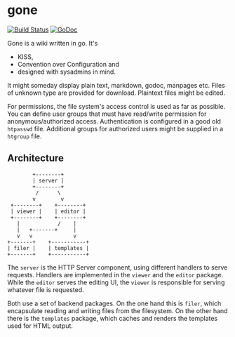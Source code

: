 # gone

[![Build Status](https://travis-ci.org/fxnn/gone.svg?branch=master)](https://travis-ci.org/fxnn/gone)
[![GoDoc](https://godoc.org/github.com/fxnn/gone?status.svg)](https://godoc.org/github.com/fxnn/gone)

Gone is a wiki written in go. It's

* KISS,
* Convention over Configuration and
* designed with sysadmins in mind.

It might someday display plain text, markdown, godoc, manpages etc.
Files of unknown type are provided for download.
Plaintext files might be edited.

For permissions, the file system's access control is used as far as possible.
You can define user groups that must have read/write permission for anonymous/authorized access.
Authentication is configured in a good old `htpasswd` file.
Additional groups for authorized users might be supplied in a `htgroup` file.


## Architecture

            +--------+
            | server |
            +--------+
             /      \
            v        v
     +--------+    +--------+
     | viewer |    | editor |
     +--------+    +--------+
       |            /    |
       |   +-------+     |
       v   v             v
    +-------+    +-----------+
    | filer |    | templates |
    +-------+    +-----------+

The `server` is the HTTP Server component, using different handlers to serve
requests.
Handlers are implemented in the `viewer` and the `editor` package.
While the `editor` serves the editing UI, the `viewer` is responsible for 
serving whatever file is requested.

Both use a set of backend packages.
On the one hand this is `filer`, which encapsulate reading and writing files
from the filesystem.
On the other hand there is the `templates` package, which caches and renders
the templates used for HTML output.

